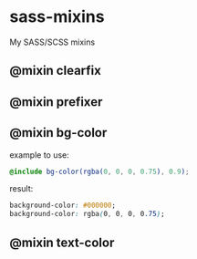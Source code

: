 sass-mixins
===========

My SASS/SCSS mixins

@mixin clearfix
---------------

@mixin prefixer
---------------

@mixin bg-color
---------------

example to use: 
```scss
@include bg-color(rgba(0, 0, 0, 0.75), 0.9);
```

result:

```css
background-color: #000000;
background-color: rgba(0, 0, 0, 0.75);
```


@mixin text-color
-----------------
